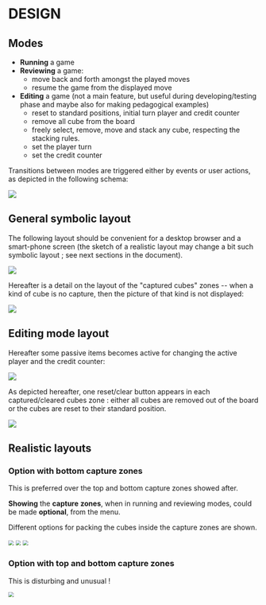 # DESIGN

## Modes

- **Running** a game
- **Reviewing** a game:
  - move back and forth amongst the played moves
  - resume the game from the displayed move
- **Editing** a game (not a main feature, but useful during developing/testing phase and maybe also for making pedagogical examples)
  - reset to standard positions, initial turn player and credit counter
  - remove all cube from the board
  - freely select, remove, move and stack any cube, respecting the stacking rules.
  - set the player turn
  - set the credit counter

Transitions between modes are triggered either by events or user actions, as depicted in the following schema:

![](./pictures/modes-and-transitions.png)

## General symbolic layout

The following layout should be convenient for a desktop browser and a smart-phone screen (the sketch of a realistic layout may change a bit such symbolic layout ; see next sections in the document).

![](./pictures/general-layout.png)

Hereafter is a detail on the layout of the "captured cubes" zones -- when a kind of cube is no capture, then the picture of that kind is not displayed:

![](./pictures/captured-cubes-layout.png)

## Editing mode layout

Hereafter some passive items becomes active for changing the active player and the credit counter:

![](./pictures/setting-mode-layout.png)

As depicted hereafter, one reset/clear button appears in each captured/cleared cubes zone : either all cubes are removed out of the board or the cubes are reset to their standard position.

![](./pictures/captured-cubes-layout-in-setting-mode.png)

## Realistic layouts

### Option with bottom capture zones

This is preferred over the top and bottom capture zones showed after.

**Showing** the **capture** **zones**, when in running and reviewing modes, could be made **optional**, from the menu.

Different options for packing the cubes inside the capture zones are shown.

<img src="./pictures/realistic-layout-bottom-capture-zones-running.png" style="zoom:67%;" />

<img src="./pictures/realistic-layout-bottom-capture-zones-reviewing.png" style="zoom:67%;" />

<img src="./pictures/realistic-layout-bottom-capture-zones-editing.png" style="zoom:67%;" />

### Option with top and bottom capture zones

This is disturbing and unusual !

<img src="./pictures/realistic-layout-top-and-bottom-capture-zones.png" style="zoom:67%;" />